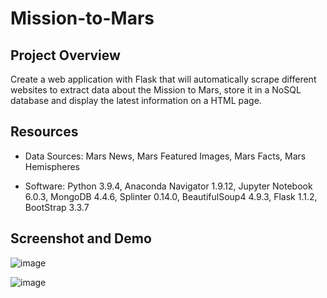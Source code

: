 # Mission-to-Mars

## Project Overview

Create a web application with Flask that will automatically scrape different websites to extract data about the Mission to Mars, store it in a NoSQL database and display the latest information on a HTML page.

## Resources

- Data Sources: Mars News, Mars Featured Images, Mars Facts, Mars Hemispheres

- Software: Python 3.9.4, Anaconda Navigator 1.9.12, Jupyter Notebook 6.0.3, MongoDB 4.4.6, Splinter 0.14.0, BeautifulSoup4 4.9.3, Flask 1.1.2, BootStrap 3.3.7

## Screenshot and Demo

   ![image](https://user-images.githubusercontent.com/82549869/124341171-88ace700-db88-11eb-98c5-9d6ec94ea1d2.png)

   ![image](https://user-images.githubusercontent.com/82549869/124341182-995d5d00-db88-11eb-8ed3-dde8018ca294.png)
